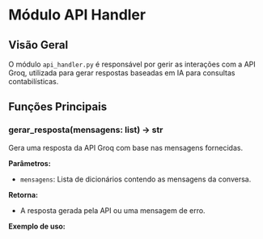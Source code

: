 # Módulo API Handler

## Visão Geral
O módulo `api_handler.py` é responsável por gerir as interações com a API Groq, utilizada para gerar respostas baseadas em IA para consultas contabilísticas.

## Funções Principais

### gerar_resposta(mensagens: list) -> str
Gera uma resposta da API Groq com base nas mensagens fornecidas.

**Parâmetros:**
- `mensagens`: Lista de dicionários contendo as mensagens da conversa.

**Retorna:**
- A resposta gerada pela API ou uma mensagem de erro.

**Exemplo de uso:**